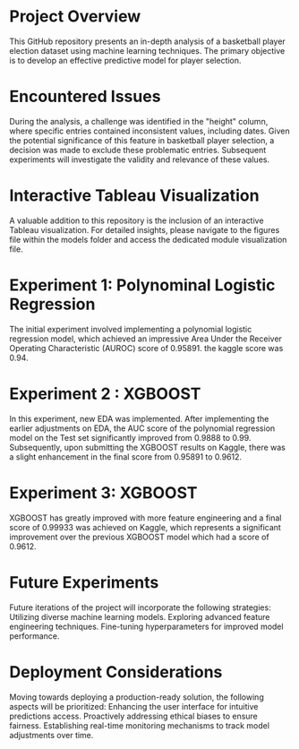 # Project Overview
This GitHub repository presents an in-depth analysis of a basketball player election dataset using machine learning techniques. The primary objective is to develop an effective predictive model for player selection.
# Encountered Issues
During the analysis, a challenge was identified in the "height" column, where specific entries contained inconsistent values, including dates. Given the potential significance of this feature in basketball player selection, a decision was made to exclude these problematic entries. Subsequent experiments will investigate the validity and relevance of these values.
# Interactive Tableau Visualization
A valuable addition to this repository is the inclusion of an interactive Tableau visualization. For detailed insights, please navigate to the figures file within the models folder and access the dedicated module visualization file.
# Experiment 1: Polynominal Logistic Regression
The initial experiment involved implementing a polynomial logistic regression model, which achieved an impressive Area Under the Receiver Operating Characteristic (AUROC) score of 0.95891.
the kaggle score was 0.94.
# Experiment 2 : XGBOOST
In this experiment, new EDA was implemented. After implementing the earlier adjustments on EDA, the AUC score of the polynomial regression model on the Test set significantly improved from 0.9888 to 0.99.
Subsequently, upon submitting the XGBOOST results on Kaggle, there was a slight enhancement in the final score from 0.95891 to 0.9612.
# Experiment 3: XGBOOST
XGBOOST has greatly improved with more feature engineering and a final score of 0.99933 was achieved on Kaggle, which represents a significant improvement over the previous XGBOOST model which had a score of 0.9612.
# Future Experiments
Future iterations of the project will incorporate the following strategies:
Utilizing diverse machine learning models.
Exploring advanced feature engineering techniques.
Fine-tuning hyperparameters for improved model performance.
# Deployment Considerations
Moving towards deploying a production-ready solution, the following aspects will be prioritized:
Enhancing the user interface for intuitive predictions access.
Proactively addressing ethical biases to ensure fairness.
Establishing real-time monitoring mechanisms to track model adjustments over time.

